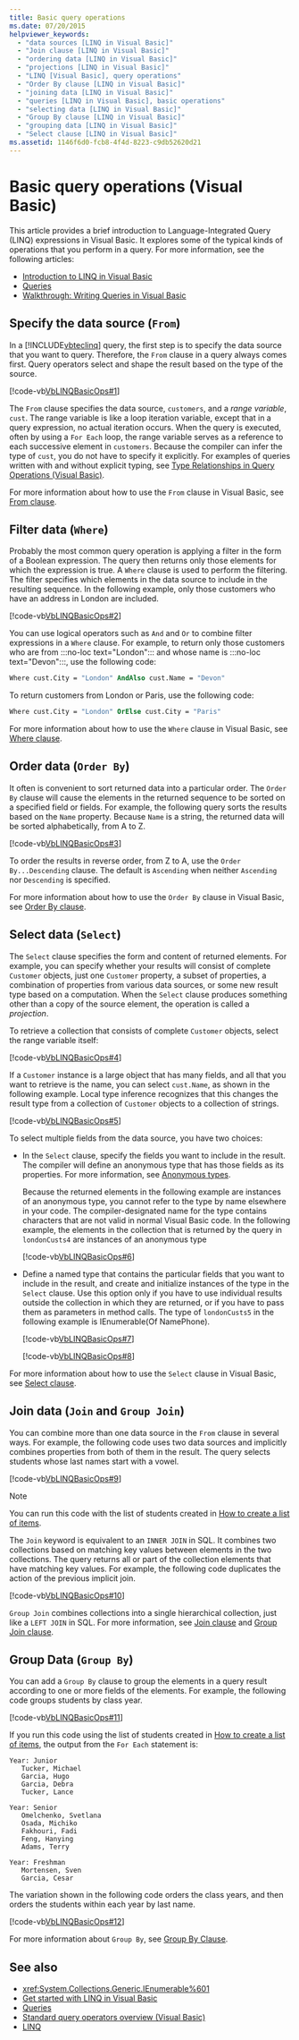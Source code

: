 ```yaml
---
title: Basic query operations
ms.date: 07/20/2015
helpviewer_keywords: 
  - "data sources [LINQ in Visual Basic]"
  - "Join clause [LINQ in Visual Basic]"
  - "ordering data [LINQ in Visual Basic]"
  - "projections [LINQ in Visual Basic]"
  - "LINQ [Visual Basic], query operations"
  - "Order By clause [LINQ in Visual Basic]"
  - "joining data [LINQ in Visual Basic]"
  - "queries [LINQ in Visual Basic], basic operations"
  - "selecting data [LINQ in Visual Basic]"
  - "Group By clause [LINQ in Visual Basic]"
  - "grouping data [LINQ in Visual Basic]"
  - "Select clause [LINQ in Visual Basic]"
ms.assetid: 1146f6d0-fcb8-4f4d-8223-c9db52620d21
---
```

# Basic query operations (Visual Basic)

This article provides a brief introduction to Language-Integrated Query (LINQ) expressions in Visual Basic. It explores some of the typical kinds of operations that you perform in a query. For more information, see the following articles:

- [Introduction to LINQ in Visual Basic](../../language-features/linq/introduction-to-linq.md)
- [Queries](../../../language-reference/queries/index.md)
- [Walkthrough: Writing Queries in Visual Basic](walkthrough-writing-queries.md)

## Specify the data source (`From`)

In a [!INCLUDE[vbteclinq](~/includes/vbteclinq-md.md)] query, the first step is to specify the data source that you want to query. Therefore, the `From` clause in a query always comes first. Query operators select and shape the result based on the type of the source.

[!code-vb[VbLINQBasicOps#1](~/samples/snippets/visualbasic/VS_Snippets_VBCSharp/VbLINQBasicOps/VB/Class1.vb#1)]

The `From` clause specifies the data source, `customers`, and a *range variable*, `cust`. The range variable is like a loop iteration variable, except that in a query expression, no actual iteration occurs. When the query is executed, often by using a `For Each` loop, the range variable serves as a reference to each successive element in `customers`. Because the compiler can infer the type of `cust`, you do not have to specify it explicitly. For examples of queries written with and without explicit typing, see [Type Relationships in Query Operations (Visual Basic)](type-relationships-in-query-operations.md).

For more information about how to use the `From` clause in Visual Basic, see [From clause](../../../language-reference/queries/from-clause.md).

## Filter data (`Where`)

Probably the most common query operation is applying a filter in the form of a Boolean expression. The query then returns only those elements for which the expression is true. A `Where` clause is used to perform the filtering. The filter specifies which elements in the data source to include in the resulting sequence. In the following example, only those customers who have an address in London are included.

[!code-vb[VbLINQBasicOps#2](~/samples/snippets/visualbasic/VS_Snippets_VBCSharp/VbLINQBasicOps/VB/Class1.vb#2)]

You can use logical operators such as `And` and `Or` to combine filter expressions in a `Where` clause. For example, to return only those customers who are from :::no-loc text="London"::: and whose name is :::no-loc text="Devon":::, use the following code:

```vb
Where cust.City = "London" AndAlso cust.Name = "Devon"
```

To return customers from London or Paris, use the following code:

```vb
Where cust.City = "London" OrElse cust.City = "Paris"
```

For more information about how to use the `Where` clause in Visual Basic, see [Where clause](../../../language-reference/queries/where-clause.md).

## Order data (`Order By`)

It often is convenient to sort returned data into a particular order. The `Order By` clause will cause the elements in the returned sequence to be sorted on a specified field or fields. For example, the following query sorts the results based on the `Name` property. Because `Name` is a string, the returned data will be sorted alphabetically, from A to Z.

[!code-vb[VbLINQBasicOps#3](~/samples/snippets/visualbasic/VS_Snippets_VBCSharp/VbLINQBasicOps/VB/Class1.vb#3)]

To order the results in reverse order, from Z to A, use the `Order By...Descending` clause. The default is `Ascending` when neither `Ascending` nor `Descending` is specified.

For more information about how to use the `Order By` clause in Visual Basic, see [Order By clause](../../../language-reference/queries/order-by-clause.md).

## Select data (`Select`)

The `Select` clause specifies the form and content of returned elements. For example, you can specify whether your results will consist of complete `Customer` objects, just one `Customer` property, a subset of properties, a combination of properties from various data sources, or some new result type based on a computation. When the `Select` clause produces something other than a copy of the source element, the operation is called a *projection*.

To retrieve a collection that consists of complete `Customer` objects, select the range variable itself:

[!code-vb[VbLINQBasicOps#4](~/samples/snippets/visualbasic/VS_Snippets_VBCSharp/VbLINQBasicOps/VB/Class1.vb#4)]

If a `Customer` instance is a large object that has many fields, and all that you want to retrieve is the name, you can select `cust.Name`, as shown in the following example. Local type inference recognizes that this changes the result type from a collection of `Customer` objects to a collection of strings.

[!code-vb[VbLINQBasicOps#5](~/samples/snippets/visualbasic/VS_Snippets_VBCSharp/VbLINQBasicOps/VB/Class1.vb#5)]

To select multiple fields from the data source, you have two choices:

- In the `Select` clause, specify the fields you want to include in the result. The compiler will define an anonymous type that has those fields as its properties. For more information, see [Anonymous types](../../language-features/objects-and-classes/anonymous-types.md).

     Because the returned elements in the following example are instances of an anonymous type, you cannot refer to the type by name elsewhere in your code. The compiler-designated name for the type contains characters that are not valid in normal Visual Basic code. In the following example, the elements in the collection that is returned by the query in `londonCusts4` are instances of an anonymous type

     [!code-vb[VbLINQBasicOps#6](~/samples/snippets/visualbasic/VS_Snippets_VBCSharp/VbLINQBasicOps/VB/Class1.vb#6)]
  
- Define a named type that contains the particular fields that you want to include in the result, and create and initialize instances of the type in the `Select` clause. Use this option only if you have to use individual results outside the collection in which they are returned, or if you have to pass them as parameters in method calls. The type of `londonCusts5` in the following example is IEnumerable(Of NamePhone).

     [!code-vb[VbLINQBasicOps#7](~/samples/snippets/visualbasic/VS_Snippets_VBCSharp/VbLINQBasicOps/VB/Class1.vb#7)]

     [!code-vb[VbLINQBasicOps#8](~/samples/snippets/visualbasic/VS_Snippets_VBCSharp/VbLINQBasicOps/VB/Class1.vb#8)]

For more information about how to use the `Select` clause in Visual Basic, see [Select clause](../../../language-reference/queries/select-clause.md).

## Join data (`Join` and `Group Join`)

You can combine more than one data source in the `From` clause in several ways. For example, the following code uses two data sources and implicitly combines properties from both of them in the result. The query selects students whose last names start with a vowel.

[!code-vb[VbLINQBasicOps#9](~/samples/snippets/visualbasic/VS_Snippets_VBCSharp/VbLINQBasicOps/VB/Class1.vb#9)]

> [!NOTE]
> You can run this code with the list of students created in [How to create a list of items](how-to-create-a-list-of-items.md).

The `Join` keyword is equivalent to an `INNER JOIN` in SQL. It combines two collections based on matching key values between elements in the two collections. The query returns all or part of the collection elements that have matching key values. For example, the following code duplicates the action of the previous implicit join.

[!code-vb[VbLINQBasicOps#10](~/samples/snippets/visualbasic/VS_Snippets_VBCSharp/VbLINQBasicOps/VB/Class1.vb#10)]

`Group Join` combines collections into a single hierarchical collection, just like a `LEFT JOIN` in SQL. For more information, see [Join clause](../../../language-reference/queries/join-clause.md) and [Group Join clause](../../../language-reference/queries/group-join-clause.md).

## Group Data (`Group By`)

You can add a `Group By` clause to group the elements in a query result according to one or more fields of the elements. For example, the following code groups students by class year.

[!code-vb[VbLINQBasicOps#11](~/samples/snippets/visualbasic/VS_Snippets_VBCSharp/VbLINQBasicOps/VB/Class1.vb#11)]

If you run this code using the list of students created in [How to create a list of items](how-to-create-a-list-of-items.md), the output from the `For Each` statement is:

```output
Year: Junior
   Tucker, Michael
   Garcia, Hugo
   Garcia, Debra
   Tucker, Lance

Year: Senior
   Omelchenko, Svetlana
   Osada, Michiko
   Fakhouri, Fadi
   Feng, Hanying
   Adams, Terry

Year: Freshman
   Mortensen, Sven
   Garcia, Cesar
```

The variation shown in the following code orders the class years, and then orders the students within each year by last name.

[!code-vb[VbLINQBasicOps#12](~/samples/snippets/visualbasic/VS_Snippets_VBCSharp/VbLINQBasicOps/VB/Class1.vb#12)]

For more information about `Group By`, see [Group By Clause](../../../language-reference/queries/group-by-clause.md).

## See also

- <xref:System.Collections.Generic.IEnumerable%601>
- [Get started with LINQ in Visual Basic](getting-started-with-linq.md)
- [Queries](../../../language-reference/queries/index.md)
- [Standard query operators overview (Visual Basic)](standard-query-operators-overview.md)
- [LINQ](../../language-features/linq/index.md)
